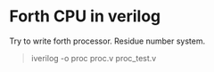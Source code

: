 # Forth CPU in verilog
Try to write forth processor. Residue number system.
> iverilog -o proc proc.v proc_test.v